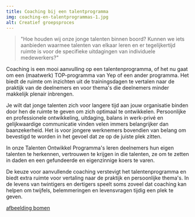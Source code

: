 ```yaml
---
title: Coaching bij een talentprogramma
img: coaching-en-talentprogrammas-1.jpg
alt: Creatief groepsproces
---
```


> "Hoe houden wij onze jonge talenten binnen boord? Kunnen we iets aanbieden waarmee talenten van elkaar leren en er tegelijkertijd ruimte is voor de specifieke uitdagingen van individuele medewerkers?"


Coaching is een mooi aanvulling op een talentenprogramma, of het nu gaat om een (maatwerk) TOP-programma van Yep of een ander programma. Het biedt de ruimte om inzichten uit de trainingsdagen te vertalen naar de praktijk van de deelnemers en voor thema's die deelnemers minder makkelijk plenair inbrengen.


Je wilt dat jonge talenten zich voor langere tijd aan jouw organisatie binden door hen de ruimte te geven om zich optimaal te ontwikkelen. Persoonlijke en professionele ontwikkeling, uitdaging, balans in werk-privé en gelijkwaardige communicatie vinden velen immers belangrijker dan baanzekerheid. Het is voor jongere werknemers bovendien van belang om bevestigd te worden in het gevoel dat ze op de juiste plek zitten.


In onze Talenten Ontwikkel Programma's leren deelnemers hun eigen talenten te herkennen, vertrouwen te krijgen in die talenten, ze om te zetten in daden en een gefundeerde en eigenzinnige koers te varen.


De keuze voor aanvullende coaching verstevigt het talentenprogramma en biedt extra ruimte voor vertaling naar de praktijk en persoonlijke thema's. In de levens van twintigers en dertigers speelt soms zoveel dat coaching kan helpen om twijfels, belemmeringen en levensvragen tijdig een plek te geven.

[afbeelding bomen](./coaching-en-talentprogrammas-2.jpg)